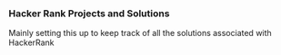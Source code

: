 ### Hacker Rank Projects and Solutions
Mainly setting this up to keep track of all the solutions associated with HackerRank